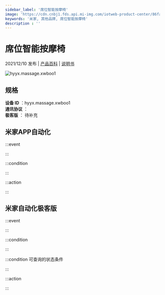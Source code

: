 ```yaml
---
sidebar_label: '席位智能按摩椅'
image: 'https://cdn.cnbj1.fds.api.mi-img.com/iotweb-product-center/86faef57c7003ef0722a888dc3699da4_1637654087374.png?GalaxyAccessKeyId=AKVGLQWBOVIRQ3XLEW&Expires=9223372036854775807&Signature=wRcfjiu5H5T7RXeJXuxfa1Ol6lE='
keywords: '米家, 其他品牌, 席位智能按摩椅'
description : ''
---
```

# 席位智能按摩椅

2021/12/10 发布 | [产品百科](https://home.mi.com/webapp/content/baike/product/index.html?model=hyyx.massage.xwboo1/) | [说明书](https://home.mi.com/views/introduction.html?model=hyyx.massage.xwboo1&region=cn)

![hyyx.massage.xwboo1](https://cdn.cnbj1.fds.api.mi-img.com/iotweb-product-center/86faef57c7003ef0722a888dc3699da4_1637654087374.png?GalaxyAccessKeyId=AKVGLQWBOVIRQ3XLEW&Expires=9223372036854775807&Signature=wRcfjiu5H5T7RXeJXuxfa1Ol6lE=)

## 规格  
> 
**设备 ID** ：hyyx.massage.xwboo1  
**通讯协议** ：  
**极客版**  ： 待补充 


## 米家APP自动化  

:::event  

:::

:::condition  

:::

:::action   

:::

## 米家自动化极客版  

:::event  

:::

:::condition  

:::

:::condition 可查询的状态条件  

:::

:::action  

:::

        
